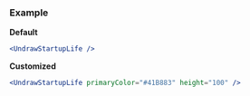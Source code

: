 ### Example

**Default**
```jsx
<UndrawStartupLife />
```

**Customized**
```jsx
<UndrawStartupLife primaryColor="#41B883" height="100" />
```
